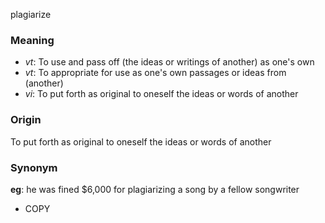 plagiarize
### Meaning
+ _vt_: To use and pass off (the ideas or writings of another) as one's own
+ _vt_: To appropriate for use as one's own passages or ideas from (another)
+ _vi_: To put forth as original to oneself the ideas or words of another

### Origin

To put forth as original to oneself the ideas or words of another

### Synonym

__eg__: he was fined $6,000 for plagiarizing a song by a fellow songwriter

+ COPY


